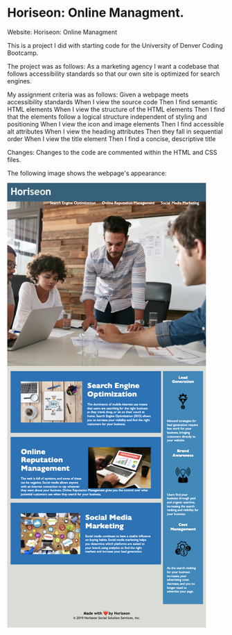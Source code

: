# Horiseon: Online Managment.

Website: Horiseon: Online Managment

This is a project I did with starting code for the University of Denver Coding Bootcamp.

The project was as follows: 
As a marketing agency
I want a codebase that follows accessibility standards
so that our own site is optimized for search engines.

My assignment criteria was as follows:
Given a webpage meets accessibility standards
When I view the source code
Then I find semantic HTML elements
When I view the structure of the HTML elements
Then I find that the elements follow a logical structure independent of styling and positioning
When I view the icon and image elements
Then I find accessible alt attributes
When I view the heading attributes
Then they fall in sequential order
When I view the title element
Then I find a concise, descriptive title

Changes: Changes to the code are commented within the HTML and CSS files.

The following image shows the webpage's appearance:


![Horiseon Page Screenshot](./images/Horiseon_Screenshot.png)
